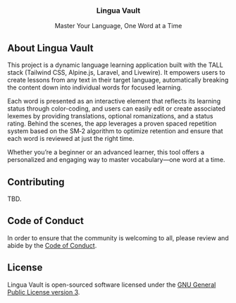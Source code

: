 <div align="center">
    <h3 align="center">Lingua Vault</h3>
    <p align="center">Master Your Language, One Word at a Time</p>
</div>

## About Lingua Vault
This project is a dynamic language learning application built with the TALL stack (Tailwind CSS, Alpine.js, Laravel, and Livewire). It empowers users to create lessons from any text in their target language, automatically breaking the content down into individual words for focused learning.

Each word is presented as an interactive element that reflects its learning status through color-coding, and users can easily edit or create associated lexemes by providing translations, optional romanizations, and a status rating. Behind the scenes, the app leverages a proven spaced repetition system based on the SM‑2 algorithm to optimize retention and ensure that each word is reviewed at just the right time.

Whether you’re a beginner or an advanced learner, this tool offers a personalized and engaging way to master vocabulary—one word at a time.

## Contributing
TBD.

## Code of Conduct
In order to ensure that the community is welcoming to all, please review and abide by the [Code of Conduct](https://github.com/marcoluzi/lingua-vault/blob/develop/CODE_OF_CONDUCTS.md).

## License
Lingua Vault is open-sourced software licensed under the [GNU General Public License version 3](https://opensource.org/license/gpl-3-0).

